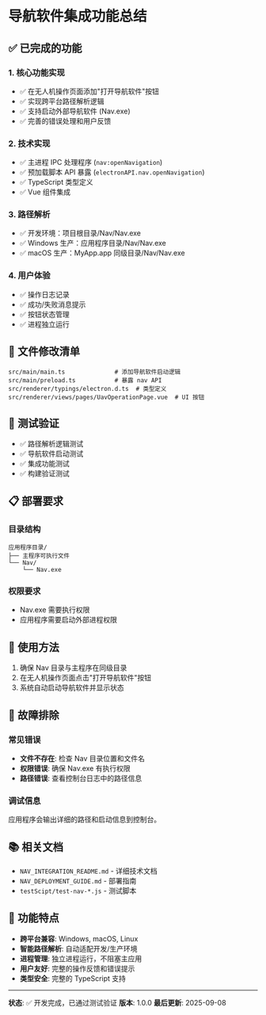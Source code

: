 # 导航软件集成功能总结

## ✅ 已完成的功能

### 1. 核心功能实现
- ✅ 在无人机操作页面添加"打开导航软件"按钮
- ✅ 实现跨平台路径解析逻辑
- ✅ 支持启动外部导航软件 (Nav.exe)
- ✅ 完善的错误处理和用户反馈

### 2. 技术实现
- ✅ 主进程 IPC 处理程序 (`nav:openNavigation`)
- ✅ 预加载脚本 API 暴露 (`electronAPI.nav.openNavigation`)
- ✅ TypeScript 类型定义
- ✅ Vue 组件集成

### 3. 路径解析
- ✅ 开发环境：项目根目录/Nav/Nav.exe
- ✅ Windows 生产：应用程序目录/Nav/Nav.exe  
- ✅ macOS 生产：MyApp.app 同级目录/Nav/Nav.exe

### 4. 用户体验
- ✅ 操作日志记录
- ✅ 成功/失败消息提示
- ✅ 按钮状态管理
- ✅ 进程独立运行

## 📁 文件修改清单

```
src/main/main.ts              # 添加导航软件启动逻辑
src/main/preload.ts           # 暴露 nav API
src/renderer/typings/electron.d.ts  # 类型定义
src/renderer/views/pages/UavOperationPage.vue  # UI 按钮
```

## 🧪 测试验证

- ✅ 路径解析逻辑测试
- ✅ 导航软件启动测试  
- ✅ 集成功能测试
- ✅ 构建验证测试

## 📋 部署要求

### 目录结构
```
应用程序目录/
├── 主程序可执行文件
└── Nav/
    └── Nav.exe
```

### 权限要求
- Nav.exe 需要执行权限
- 应用程序需要启动外部进程权限

## 🎯 使用方法

1. 确保 Nav 目录与主程序在同级目录
2. 在无人机操作页面点击"打开导航软件"按钮
3. 系统自动启动导航软件并显示状态

## 🔧 故障排除

### 常见错误
- **文件不存在**: 检查 Nav 目录位置和文件名
- **权限错误**: 确保 Nav.exe 有执行权限
- **路径错误**: 查看控制台日志中的路径信息

### 调试信息
应用程序会输出详细的路径和启动信息到控制台。

## 📚 相关文档

- `NAV_INTEGRATION_README.md` - 详细技术文档
- `NAV_DEPLOYMENT_GUIDE.md` - 部署指南
- `testScipt/test-nav-*.js` - 测试脚本

## 🚀 功能特点

- **跨平台兼容**: Windows, macOS, Linux
- **智能路径解析**: 自动适配开发/生产环境
- **进程管理**: 独立进程运行，不阻塞主应用
- **用户友好**: 完整的操作反馈和错误提示
- **类型安全**: 完整的 TypeScript 支持

---

**状态**: ✅ 开发完成，已通过测试验证
**版本**: 1.0.0
**最后更新**: 2025-09-08